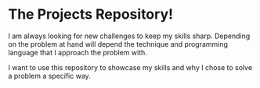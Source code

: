 # The Projects Repository! 

I am always looking for new challenges to keep my skills sharp. Depending on the problem at hand will depend the technique and programming language that I approach the problem with.

I want to use this repository to showcase my skills and why I chose to solve a problem a specific way. 
